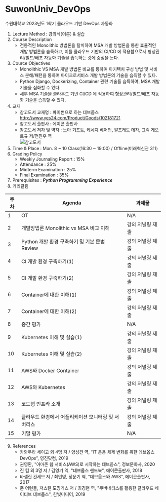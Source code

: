 # SuwonUniv_DevOps
수원대학교 2023년도 1학기 클라우드 기반 DevOps 자동화

1. Lecture Method : 강의식(이론) & 실습
2. Course Description
    - 전통적인 Monolithic 방법론을 탈피하여 MSA 개발 방법론을 통한 효율적인 개발 방법론을 습득하고, 이를 클라우드 기반의 CI/CD 에 적용함으로서 형상관리/빌드/배포 자동화 기술을 습득하는 것에 중점을 둔다.
3. Cource Objectives
    - Monolithic VS MSA 개발 방법론 비교를 통하여 아키텍처 구성 방법 및 서비스 분해/패턴을 통하여 마이크로서비스 개발 방법론의 기술을 습득할 수 있다.
    - Python Django, Dockerizing, Container 관련 기술들 습득하여, MSA 개발 기술을 심화할 수 있다.
    - 세부 MSA 기술을 클라우드 기반 CI/CD 에 적용하여 형상관리/빌드/배포 자동화 기술을 습득할 수 있다.
4. 교재
   - 참고도서 교재명 : 파이썬으로 하는 데브옵스 http://www.yes24.com/Product/Goods/102181721
   - 참고도서 출판사 : 에이콘 출판사
   - 참고도서 저자 및 역자 : 노아 기프트, 케네디 베어먼, 알프레도 데자, 그릭 게오르규 저/전진우 역<br />
  ![참고도서](https://image.aladin.co.kr/product/27331/19/cover500/k612732320_1.jpg)
5. Time & Place : Mon. 8 ~ 10 Class(16:30 ~ 19:00) / Offline(미래혁신관 311)
6. Grading Policy
    - Weekly Journaling Report : 15%
    - Attendance : 25%
    - Midterm Examination : 25%
    - Final Examination : 35%
7. Prerequisites : <em><strong>Python Programming Experience</strong></em>
8. 커리큘럼

|주차 | Agenda | 과제물
|-----|-------|---------| 
|1 | OT | N/A |
|2 | 개발방법론 Monolithic vs MSA 비교 이해 | 강의 저널링 제출 |
|3 | Python 개발 환경 구축하기 및 기본 문법 Review | 강의 저널링 제출 | 
|4 | CI 개발 환경 구축하기(1) | 강의 저널링 제출 |
|5 | CI 개발 환경 구축하기(2) | 강의 저널링 제출 |
|6 | Container에 대한 이해(1) |  강의 저널링 제출 |
|7 | Container에 대한 이해(2) | 강의 저널링 제출 |
|8 | 중간 평가 | N/A |
|9 | Kubernetes 이해 및 실습(1) | 강의 저널링 제출 |
|10| Kubernetes 이해 및 실습(2) | 강의 저널링 제출 |
|11| AWS와 Docker Container | 강의 저널링 제출 |
|12| AWS와 Kubernetes | 강의 저널링 제출 |
|13| 코드형 인프라 소개 | 강의 저널링 제출 |
|14| 클라우드 환경에서 어플리케이션 모니터링 및 서버리스  | 강의 저널링 제출 |
|15| 기말 평가 | N/A |

9. References
    - 카와무라 세이고 외 4명 저 / 양성건 역, “IT 운용 체제 변화를 위한 데브옵스 DevOps”, 영진닷컴, 2019
    - 권영환, "아마존 웹 서비스(AWS)로 시작하는 데브옵스", 정보문화사, 2020
    - 진 킴 외 3명 저 / 김영기 역, "데브옵스 핸드북", 에이콘출판사, 2018
    - 바셀린 칸세브 저 / 최인영, 장문기 역, "데브옵스와 AWS", 에이콘출판사, 2017
    - 존 어런들, 저스틴 도밍거스 저 / 최경현 역, "쿠버네티스를 활용한 클라우드 네이티브 데브옵스", 한빛미디어, 2019
